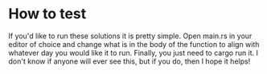 # How to test
If you'd like to run these solutions it is pretty simple.
Open main.rs in your editor of choice and change what is in the body
of the function to align with whatever day you would like it to run.
Finally, you just need to cargo run it. I don't know if anyone will
ever see this, but if you do, then I hope it helps!

